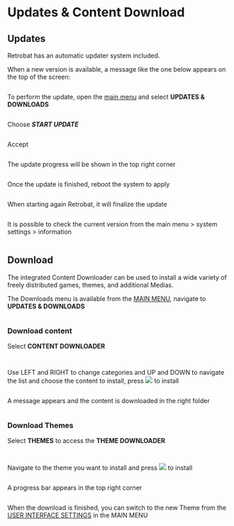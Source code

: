 # Updates & Content Download

## Updates

Retrobat has an automatic updater system included.

When a new version is available, a message like the one below appears on the top of the screen:

<div align="left">

<figure><img src="https://i.imgur.com/GONxicR.png" alt=""><figcaption></figcaption></figure>

</div>

To perform the update, open the [main menu](../navigation/main-menu.md#updates-and-downloads) and select **UPDATES & DOWNLOADS**

<div align="left">

<figure><img src="https://i.imgur.com/9dSyFON.png" alt=""><figcaption></figcaption></figure>

</div>

Choose _**START UPDATE**_

<div align="left">

<figure><img src="https://i.imgur.com/Fv5sNXY.png" alt=""><figcaption></figcaption></figure>

</div>

Accept

<div align="left">

<figure><img src="https://i.imgur.com/OOCd42n.png" alt=""><figcaption></figcaption></figure>

</div>

The update progress will be shown in the top right corner

<div align="left">

<figure><img src="https://i.imgur.com/OLp5Qp3.png" alt=""><figcaption></figcaption></figure>

</div>

Once the update is finished, reboot the system to apply

<div align="left">

<figure><img src="https://i.imgur.com/sQcNE2s.png" alt=""><figcaption></figcaption></figure>

</div>

When starting again Retrobat, it will finalize the update

<div align="left">

<figure><img src="https://i.imgur.com/1xkI2bR.png" alt=""><figcaption></figcaption></figure>

</div>

It is possible to check the current version from the main menu > system settings > information

<div align="left">

<figure><img src="https://i.imgur.com/UjXB5fl.png" alt=""><figcaption></figcaption></figure>

</div>

## Download

The integrated Content Downloader can be used to install a wide variety of freely distributed games, themes, and additional Medias.

The Downloads menu is available from the  [MAIN MENU](../navigation/main-menu.md), navigate to **UPDATES & DOWNLOADS**

<div align="left">

<figure><img src="https://i.imgur.com/9dSyFON.png" alt=""><figcaption></figcaption></figure>

</div>

### Download content

Select **CONTENT DOWNLOADER**

<div align="left">

<figure><img src="https://i.imgur.com/1G75KFw.png" alt=""><figcaption></figcaption></figure>

</div>

<figure><img src="https://i.imgur.com/PysJTCL.png" alt=""><figcaption></figcaption></figure>

Use LEFT and RIGHT to change categories and UP and DOWN to navigate the list and choose the content to install, press ![](<../.gitbook/assets/image (25).png>) to install

<div align="left">

<figure><img src="https://i.imgur.com/oLCL7Ht.png" alt=""><figcaption></figcaption></figure>

</div>

A message appears and the content is downloaded in the right folder

<div align="left">

<figure><img src="https://i.imgur.com/QWZ5wpr.png" alt=""><figcaption></figcaption></figure>

</div>

### Download Themes

Select **THEMES** to access the **THEME DOWNLOADER**

<div align="left">

<figure><img src="https://i.imgur.com/2LMbbKp.png" alt=""><figcaption></figcaption></figure>

</div>

<div align="left">

<figure><img src="https://i.imgur.com/Dg0nXHW.png" alt=""><figcaption></figcaption></figure>

</div>

Navigate to the theme you want to install and press ![](<../.gitbook/assets/image (25).png>) to install

<div align="left">

<figure><img src="https://i.imgur.com/125BaXL.png" alt=""><figcaption></figcaption></figure>

</div>

A progress bar appears in the top right corner

<div align="left">

<figure><img src="https://i.imgur.com/5BEGno3.png" alt=""><figcaption></figcaption></figure>

</div>

When the download is finished, you can switch to the new Theme from the [USER INTERFACE SETTINGS](../navigation/main-menu.md#user-interface-settings) in the MAIN MENU

<div align="left">

<figure><img src="https://i.imgur.com/b09I4a0.png" alt=""><figcaption></figcaption></figure>

</div>

<div align="left">

<figure><img src="https://i.imgur.com/GsonbMJ.png" alt=""><figcaption></figcaption></figure>

</div>

<div align="left">

<figure><img src="https://i.imgur.com/GO7Truc.png" alt=""><figcaption></figcaption></figure>

</div>
